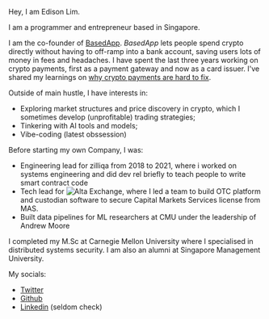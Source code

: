 Hey, I am Edison Lim.

I am a programmer and entrepreneur based in Singapore.

I am the co-founder of [BasedApp](https://basedapp.io). *BasedApp* lets people spend crypto directly without having to off-ramp into a bank account, saving users lots of money in fees and headaches. I have spent the last three years working on crypto payments, first as a payment gateway and now as a card issuer. I've shared my learnings on [why crypto payments are hard to fix](https://x.com/edison0xyz/status/1811364931368833447).

Outside of main hustle, I have interests in:
* Exploring market structures and price discovery in crypto, which I sometimes develop (unprofitable) trading strategies;
* Tinkering with AI tools and models;
* Vibe-coding (latest obssession)

Before starting my own Company, I was:
* Engineering lead for zilliqa from 2018 to 2021, where i worked on systems engineering and did dev rel briefly to teach people to write smart contract code
* Tech lead for ![Alta Exchange](https://alta.exchange/), where I led a team to build OTC platform and custodian software to secure Capital Markets Services license from MAS.
* Built data pipelines for ML researchers at CMU under the leadership of Andrew Moore
  
I completed my M.Sc at Carnegie Mellon University where I specialised in distributed systems security. I am also an alumni at Singapore Management University.

My socials:
* [Twitter](https://x.com/edison0xyz)
* [Github](https://github.com/edison0xyz)
* [Linkedin](https://www.linkedin.com/in/edisonljh/) (seldom check)
